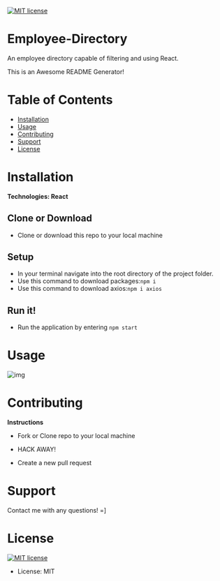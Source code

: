 <p><a href="https://lbesson.mit-license.org/"><img src="https://img.shields.io/badge/License-MIT-blue.svg" alt="MIT license"></a></p>

# Employee-Directory
An employee directory capable of filtering and using React.

This is an Awesome README Generator!
<h1>Table of Contents</h1>

<ul>
<li><a href="#installation">Installation</a></li>
<li><a href="#usage">Usage</a></li>
<li><a href="#contributing">Contributing</a></li>
<li><a href="#support">Support</a></li>
<li><a href="#license">License</a></li>
</ul>

<h1>Installation</h1>

<strong>Technologies: React</strong>
<h2>Clone or Download</h2>
<ul>
<li>Clone or download this repo to your local machine</li>
</ul>
<h2>Setup</h2>
<ul>
  <li> In your terminal navigate into the root directory of the project folder.</li>
  <li> Use this command to download packages:<code>npm i</code></li>
  <li> Use this command to download axios:<code>npm i axios</code></li>
</ul>

<h2>Run it!</h2>
<ul>
<li>Run the application by entering <code>npm start</code></li>
</ul>

<h1>Usage</h1>

![img]()
<h1>Contributing</h1>

<p><strong>Instructions</strong></p>
<ul>
<li>
<p>Fork or Clone repo to your local machine</p>
</li>
<li>
<p>HACK AWAY!</p>
</li>
<li>
<p>Create a new pull request</p>
</li>
</ul>

<h1>Support</h1>
<p>Contact me with any questions! =]
<h1>License</h1>

<p><a href="https://lbesson.mit-license.org/"><img src="https://img.shields.io/badge/License-MIT-blue.svg" alt="MIT license"></a></p>

<ul>
<li>License: MIT</li>
</ul>


